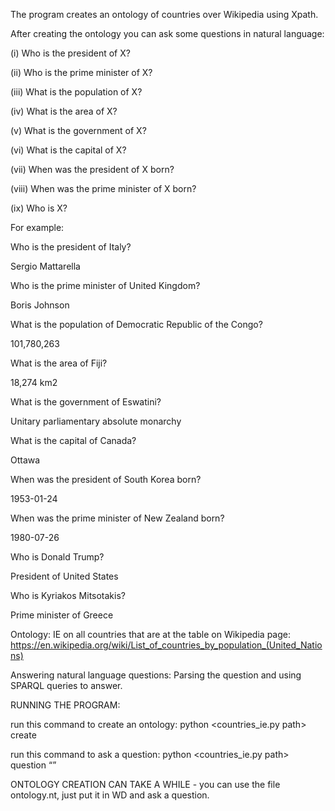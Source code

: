 
The program creates an ontology of countries over Wikipedia using Xpath.

After creating the ontology you can ask some questions in natural language:

(i) Who is the president of X?

(ii) Who is the prime minister of X?

(iii) What is the population of X?

(iv) What is the area of X?

(v) What is the government of X?

(vi) What is the capital of X?

(vii) When was the president of X born?

(viii) When was the prime minister of X born?

(ix) Who is X?

For example:

Who is the president of Italy?

Sergio Mattarella

Who is the prime minister of United Kingdom?

Boris Johnson

What is the population of Democratic Republic of the Congo?

101,780,263

What is the area of Fiji?

18,274 km2

What is the government of Eswatini?

Unitary parliamentary absolute monarchy

What is the capital of Canada?

Ottawa

When was the president of South Korea born?

1953-01-24

When was the prime minister of New Zealand born?

1980-07-26

Who is Donald Trump?

President of United States

Who is Kyriakos Mitsotakis?

Prime minister of Greece

Ontology: IE on all countries that are at the table on Wikipedia page: https://en.wikipedia.org/wiki/List_of_countries_by_population_(United_Nations)

Answering natural language questions: Parsing the question and using SPARQL queries to answer.

RUNNING THE PROGRAM:

run this command to create an ontology: python <countries_ie.py path> create

run this command to ask a question: python <countries_ie.py path> question “”

ONTOLOGY CREATION CAN TAKE A WHILE - you can use the file ontology.nt, just put it in WD and ask a question.

